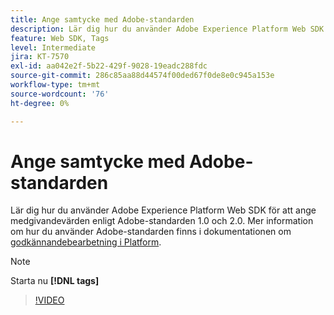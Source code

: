 ```yaml
---
title: Ange samtycke med Adobe-standarden
description: Lär dig hur du använder Adobe Experience Platform Web SDK för att ange medgivandevärden enligt Adobe-standarden 1.0 och 2.0.
feature: Web SDK, Tags
level: Intermediate
jira: KT-7570
exl-id: aa042e2f-5b22-429f-9028-19eadc288fdc
source-git-commit: 286c85aa88d44574f00ded67f0de8e0c945a153e
workflow-type: tm+mt
source-wordcount: '76'
ht-degree: 0%

---
```


# Ange samtycke med Adobe-standarden

Lär dig hur du använder Adobe Experience Platform Web SDK för att ange medgivandevärden enligt Adobe-standarden 1.0 och 2.0. Mer information om hur du använder Adobe-standarden finns i dokumentationen om [godkännandebearbetning i Platform](https://experienceleague.adobe.com/docs/experience-platform/landing/governance-privacy-security/consent/iab/overview.html?lang=sv-SE).

>[!NOTE]
>
> Starta nu **[!DNL tags]**

>[!VIDEO](https://video.tv.adobe.com/v/332694/?learn=on&enablevpops)
